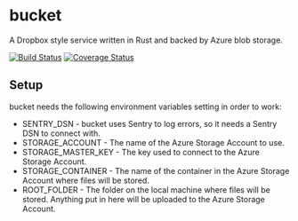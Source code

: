 # bucket
A Dropbox style service written in Rust and backed by Azure blob storage.

[![Build Status](https://travis-ci.com/tophatsteve/bucket.svg?branch=master)](https://travis-ci.com/tophatsteve/bucket)
[![Coverage Status](https://coveralls.io/repos/github/tophatsteve/bucket/badge.svg?branch=master)](https://coveralls.io/github/tophatsteve/bucket?branch=master)

## Setup

bucket needs the following environment variables setting in order to work:

- SENTRY_DSN - bucket uses Sentry to log errors, so it needs a Sentry DSN to connect with.
- STORAGE_ACCOUNT - The name of the Azure Storage Account to use.
- STORAGE_MASTER_KEY - The key used to connect to the Azure Storage Account.
- STORAGE_CONTAINER - The name of the container in the Azure Storage Account where files will be stored.
- ROOT_FOLDER - The folder on the local machine where files will be stored. Anything put in here will be uploaded to the Azure Storage Account.
